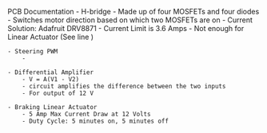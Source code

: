 PCB Documentation
	- H-bridge
		- Made up of four MOSFETs and four diodes
		- Switches motor direction based on which two MOSFETs are on
		- Current Solution: Adafruit DRV8871
			- Current Limit is 3.6 Amps
			- Not enough for Linear Actuator (See line )
			
	- Steering PWM
		- 
		
	- Differential Amplifier
		- V = A(V1 - V2)
		- circuit amplifies the difference between the two inputs
		- For output of 12 V
		
	- Braking Linear Actuator
		- 5 Amp Max Current Draw at 12 Volts
		- Duty Cycle: 5 minutes on, 5 minutes off